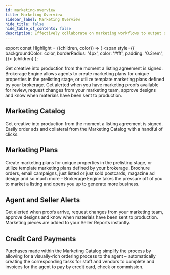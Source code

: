 ```yaml
---
id: marketing-overview
title: Marketing Overview
sidebar_label: Marketing Overview
hide_title: false
hide_table_of_contents: false
description: Effectively collaborate on marketing workflows to output stunning and timely designs.
---
```

export const Highlight = ({children, color}) => (
  <span
    style={{
      backgroundColor: color,
      borderRadius: '4px',
      color: '#fff',
      padding: '0.3rem',
    }}>
    {children}
  </span>
);

Get creative into production from the moment a listing agreement is signed. Brokerage Engine allows agents to create marketing plans for unique properties in the prelisting stage, or utilize template marketing plans defined by your brokerage. Get alerted when you have marketing proofs available for review, request changes from your marketing team, approve designs and know when materials have been sent to production.

## Marketing Catalog
Get creative into production from the moment a listing agreement is signed. Easily order ads and collateral from the Marketing Catalog with a handful of clicks.

## Marketing Plans
Create marketing plans for unique properties in the prelisting stage, or utilize template marketing plans defined by your brokerage. Brochure orders, email campaigns, just listed or just sold postcards, magazine ad design and so much more – Brokerage Engine takes the pressure off of you to market a listing and opens you up to generate more business.

## Agent and Seller Alerts
Get alerted when proofs arrive, request changes from your marketing team, approve designs and know when materials have been sent to production. Marketing pieces are added to your Seller Reports instantly.

## Credit Card Payments
Purchases made within the Marketing Catalog simplify the process by allowing for a visually-rich ordering process to the agent – automatically creating the corresponding tasks for staff and vendors to complete and invoices for the agent to pay by credit card, check or commission.